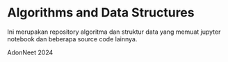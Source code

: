 # Algorithms and Data Structures

Ini merupakan repository algoritma dan struktur data yang memuat jupyter notebook dan beberapa source code lainnya.

AdonNeet
2024